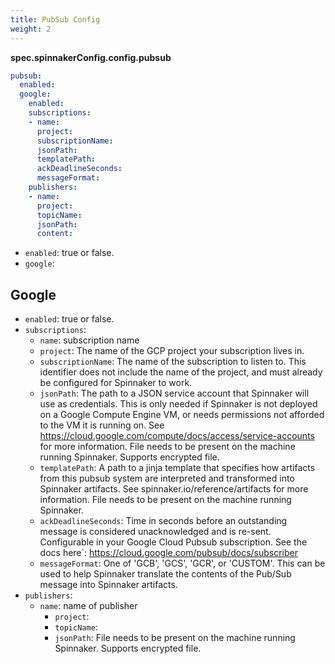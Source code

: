 ```yaml
---
title: PubSub Config
weight: 2
---
```



**spec.spinnakerConfig.config.pubsub**


```yaml
pubsub:
  enabled:
  google:
    enabled:
    subscriptions:
    - name:
      project:
      subscriptionName:
      jsonPath:
      templatePath:
      ackDeadlineSeconds:
      messageFormat:
    publishers:
    - name:
      project:
      topicName:
      jsonPath:
      content:
```

- `enabled`: true or false.
- `google`:

## Google

- `enabled`: true or false.
- `subscriptions`:
  - `name`: subscription name
  - `project`: The name of the GCP project your subscription lives in.
  - `subscriptionName`: The name of the subscription to listen to. This identifier does not include the name of the project, and must already be configured for Spinnaker to work.
  - `jsonPath`: The path to a JSON service account that Spinnaker will use as credentials. This is only needed if Spinnaker is not deployed on a Google Compute Engine VM, or needs permissions not afforded to the VM it is running on. See https://cloud.google.com/compute/docs/access/service-accounts for more information. File needs to be present on the machine running Spinnaker. Supports encrypted file.
  - `templatePath`: A path to a jinja template that specifies how artifacts from this pubsub system are interpreted and transformed into Spinnaker artifacts. See spinnaker.io/reference/artifacts for more information. File needs to be present on the machine running Spinnaker.
  - `ackDeadlineSeconds`: Time in seconds before an outstanding message is considered unacknowledged and is re-sent. Configurable in your Google Cloud Pubsub subscription. See the docs here`: https://cloud.google.com/pubsub/docs/subscriber
  - `messageFormat`: One of 'GCB', 'GCS', 'GCR', or 'CUSTOM'. This can be used to help Spinnaker translate the contents of the Pub/Sub message into Spinnaker artifacts.
- `publishers`:
  - `name`: name of publisher
      - `project`:
      - `topicName`:
      - `jsonPath`: File needs to be present on the machine running Spinnaker. Supports encrypted file.
